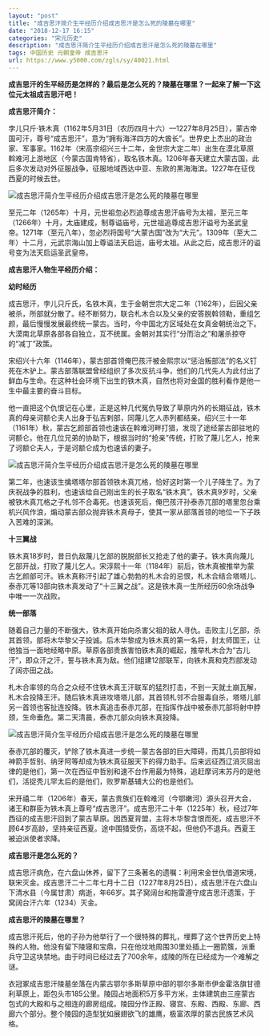 ```yaml
---
layout: "post"
title: "成吉思汗简介生平经历介绍成吉思汗是怎么死的陵墓在哪里"
date: "2018-12-17 16:15"
categories: "宋元历史"
description: "成吉思汗简介生平经历介绍成吉思汗是怎么死的陵墓在哪里"
tags: 中国历史 元朝皇帝 成吉思汗
url: https://www.y5000.com/zgls/sy/40021.html
---
```






**成吉思汗的生平经历是怎样的？最后是怎么死的？陵墓在哪里？一起来了解一下这位元太祖成吉思汗吧！**  

 **成吉思汗简介：**

孛儿只斤·铁木真（1162年5月31日（农历四月十六）—1227年8月25日），蒙古帝国可汗，尊号“成吉思汗”，意为“拥有海洋四方的大酋长”。世界史上杰出的政治家、军事家。1162年（宋高宗绍兴三十二年，金世宗大定二年）出生在漠北草原斡难河上游地区（今蒙古国肯特省），取名铁木真。1206年春天建立大蒙古国，此后多次发动对外征服战争，征服地域西达中亚、东欧的黑海海滨。1227年在征伐西夏的时候去世。

![成吉思汗简介生平经历介绍成吉思汗是怎么死的陵墓在哪里](https://img.y5000.com/uploads/allimg/190112/8b0cd13e21d188ff9336da58ceadfe84.jpg)

至元二年（1265年）十月，元世祖忽必烈追尊成吉思汗庙号为太祖，至元三年（1266年）十月，太庙建成，制尊谥庙号，元世祖追尊成吉思汗谥号为圣武皇帝。1271年（至元八年），忽必烈将国号“大蒙古国”改为“大元”。1309年（至大二年）十二月，元武宗海山加上尊谥法天启运，庙号太祖。从此之后，成吉思汗的谥号变为法天启运圣武皇帝。

 **成吉思汗人物生平经历介绍：**

 **幼时经历**

成吉思汗，孛儿只斤氏，名铁木真，生于金朝世宗大定二年（1162年），后因父亲被杀，所部就分散了。经不断努力，联合札木合以及父亲的安答脱斡领勒，重组乞颜，最后慢慢发展最终统一蒙古。当时，今中国北方区域处在女真金朝统治之下。大漠南北草原各部各自独立，互不统属。金朝对其实行“分而治之”和屠杀掠夺的“减丁”政策。

宋绍兴十六年（1146年），蒙古部首领俺巴孩汗被金熙宗以“惩治叛部法”的名义钉死在木驴上。蒙古部落联盟曾经组织了多次反抗斗争，他们的几代先人为此付出了鲜血与生命。在这种社会环境下出生的铁木真，自然也将对金国的胜利看作是他一生中最主要的奋斗目标。

他一直把这个仇恨记在心里，正是这种几代冤仇导致了草原内外的长期征战，铁木真的母亲诃额仑夫人出身于弘吉剌部，同蔑儿乞人赤列都结亲。绍兴三十一年（1161年）秋，蒙古乞颜部首领也速该在斡难河畔打猎，发现了途经蒙古部驻地的诃额仑。他在几位兄弟的协助下，根据当时的“抢亲”传统，打败了蔑儿乞人，抢来了诃额仑夫人，于是诃额仑成为也速该的妻子。

![成吉思汗简介生平经历介绍成吉思汗是怎么死的陵墓在哪里](https://img.y5000.com/uploads/allimg/190112/51dda91d47990e80c21bc14ee32642ce.jpg)

第二年，也速该生擒塔塔尔部首领铁木真兀格，恰好这时第一个儿子降生了。为了庆祝战争的胜利，也速该给自己刚出生的长子取名“铁木真”。铁木真9岁时，父亲被铁木真兀格之子札邻不合毒死。也速该死后，俺巴孩汗孙泰赤兀部的塔里忽台乘机兴风作浪，煽动蒙古部众抛弃铁木真母子，使其一家从部落首领的地位一下子跌入苦难的深渊。

 **十三翼战**

铁木真18岁时，昔日仇敌蔑儿乞部的脱脱部长又抢走了他的妻子。铁木真向蔑儿乞部开战，打败了蔑儿乞人。宋淳熙十一年（1184年）前后，铁木真被推举为蒙古乞颜部可汗。铁木真称汗引起了雄心勃勃的札木合的忌恨，札木合结合塔塔儿、泰赤兀等13部向铁木真发动了“十三翼之战”。这是铁木真一生所经历60余场战争中唯一一次战败。

 **统一部落**

随着自己力量的不断强大，铁木真开始向杀害父祖的敌人寻仇。击败主儿乞部，杀其首领，部将木华黎父子投诚。后木华黎成为铁木真的第一名将，封太师国王，让他独当一面地经略中原。草原各部贵族害怕铁木真的崛起，推举札木合为“古儿汗”，即众汗之汗，誓与铁木真为敌。他们组建12部联军，向铁木真和克烈部发动了阔亦田之战。

札木合率领的乌合之众经不住铁木真王汗联军的猛烈打击，不到一天就土崩瓦解，札木合投降王汗。随后铁木真进攻塔塔儿部，其首领札邻不合服毒自杀，塔塔儿部另一首领也客扯连投降。铁木真追击泰赤兀部，在指挥作战中被泰赤兀部将射中脖颈，生命垂危。第二天清晨，泰赤兀部众向铁木真投降。

![成吉思汗简介生平经历介绍成吉思汗是怎么死的陵墓在哪里](https://img.y5000.com/uploads/allimg/190112/ca7139f7dea2da26f89290aa0d4d0bc7.jpg)

泰赤兀部的覆灭，铲除了铁木真进一步统一蒙古各部的巨大障碍，而其几员部将如神箭手哲别、纳牙阿等却成为铁木真征服天下的得力助手。后来远征西辽消灭屈出律的是他们，第一次在西征中哲别和速不台作用最为特殊，追赶摩诃末苏丹的是他们，活捉秃儿罕太后的是他们，败罗斯基辅大公的也是他们。

宋开禧二年（1206年）春天，蒙古贵族们在斡难河（今鄂嫩河）源头召开大会，诸王和群臣为铁木真上尊号“成吉思汗”。成吉思汗二十年（1225年）秋，经过7年西征的成吉思汗回到了蒙古草原。因西夏背盟，主将木华黎含恨而死，成吉思汗不顾64岁高龄，坚持亲征西夏。途中围猎受伤，高烧不起，但他仍不退兵。西夏王被迫派使者求降。  

 **成吉思汗是怎么死的？**

成吉思汗病危，在六盘山休养，留下了三条著名的遗嘱：利用宋金世仇借道宋境，联宋灭金。成吉思汗二十二年七月十二日（1227年8月25日），成吉思汗在六盘山下清水县（今属甘肃）病逝，年66岁。其子窝阔台和拖雷遵守成吉思汗遗策，于窝阔台汗六年（1234）灭金。

 **成吉思汗的陵墓在哪里？**

成吉思汗死后，他的子孙为他举行了一个很特殊的葬礼，埋葬了这个世界历史上特殊的人物。他没有留下陵寝和宝鼎，只在他坟地周围30里处插上一圈箭簇，派重兵守卫这块禁地。由于时间已经过去了700余年，成陵的所在已经成为一个难解之谜。

衣冠冢成吉思汗陵墓坐落在内蒙古鄂尔多斯草原中部的鄂尔多斯市伊金霍洛旗甘德利草原上，距包头市185公里。陵园占地面积5万多平方米，主体建筑由三座蒙古包式的大殿和与之相连的廊房组成。陵园分作正殿、寝宫、东殿、西殿、东廊、西廊六个部分。整个陵园的造型犹如展翅欲飞的雄鹰，极富浓厚的蒙古民族艺术风格。
